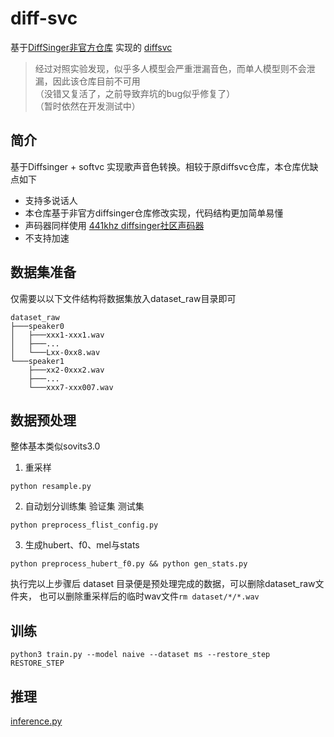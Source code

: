 # diff-svc
基于[DiffSinger非官方仓库](https://github.com/keonlee9420/DiffSinger) 实现的 [diffsvc](https://github.com/prophesier/diff-svc)

> 经过对照实验发现，似乎多人模型会严重泄漏音色，而单人模型则不会泄漏，因此该仓库目前不可用\
>（没错又复活了，之前导致弃坑的bug似乎修复了）\
>（暂时依然在开发测试中）

## 简介
基于Diffsinger + softvc 实现歌声音色转换。相较于原diffsvc仓库，本仓库优缺点如下
+ 支持多说话人
+ 本仓库基于非官方diffsinger仓库修改实现，代码结构更加简单易懂
+ 声码器同样使用 [441khz diffsinger社区声码器](https://openvpi.github.io/vocoders/)
+ 不支持加速

## 数据集准备
仅需要以以下文件结构将数据集放入dataset_raw目录即可
```shell
dataset_raw
├───speaker0
│   ├───xxx1-xxx1.wav
│   ├───...
│   └───Lxx-0xx8.wav
└───speaker1
    ├───xx2-0xxx2.wav
    ├───...
    └───xxx7-xxx007.wav
```

## 数据预处理
整体基本类似sovits3.0
1. 重采样
```shell
python resample.py
 ```
2. 自动划分训练集 验证集 测试集
```shell
python preprocess_flist_config.py
```
3. 生成hubert、f0、mel与stats
```shell
python preprocess_hubert_f0.py && python gen_stats.py
```

执行完以上步骤后 dataset 目录便是预处理完成的数据，可以删除dataset_raw文件夹，
也可以删除重采样后的临时wav文件`rm dataset/*/*.wav`

## 训练
```shell
python3 train.py --model naive --dataset ms --restore_step RESTORE_STEP 
```

## 推理
[inference.py](inference.py)